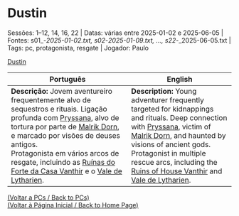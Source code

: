 
# Dustin

Sessões: 1–12, 14, 16, 22 | Datas: várias entre 2025-01-02 e 2025-06-05 | Fontes: s01_-_2025-01-02.txt, s02_-_2025-01-09.txt, ..., s22_-_2025-06-05.txt | Tags: pc, protagonista, resgate | Jogador: Paulo

[Dustin](dustin.png)

| Português | English |
|-----------|---------|
| **Descrição:** Jovem aventureiro frequentemente alvo de sequestros e rituais. Ligação profunda com [Pryssana](pryssana.md), alvo de tortura por parte de [Malrik Dorn](malrik_dorn.md), e marcado por visões de deuses antigos.<br>Protagonista em vários arcos de resgate, incluindo as [Ruínas do Forte da Casa Vanthir](ruinas_do_forte_da_casa_vanthir.md) e o [Vale de Lytharien](vale_de_lytharien.md). | **Description:** Young adventurer frequently targeted for kidnappings and rituals. Deep connection with [Pryssana](pryssana.md), victim of [Malrik Dorn](malrik_dorn.md), and haunted by visions of ancient gods.<br>Protagonist in multiple rescue arcs, including the [Ruins of House Vanthir](ruinas_do_forte_da_casa_vanthir.md) and [Vale de Lytharien](vale_de_lytharien.md). |

[(Voltar a PCs / Back to PCs)](pcs.md)  
[(Voltar à Página Inicial / Back to Home Page)](index.md)


